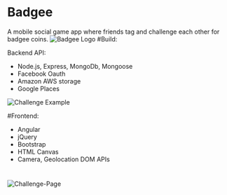 # Badgee
A mobile social game app where friends tag and challenge each other  for badgee coins. 
![Badgee Logo](https://s3-eu-west-1.amazonaws.com/taggyapp/media/badgee-logo.jpg)
#Build:

Backend API: 
- Node.js, Express, MongoDb, Mongoose
- Facebook Oauth
- Amazon AWS storage
- Google Places

![Challenge Example](https://s3-eu-west-1.amazonaws.com/taggyapp/media/challenge-example.jpg)


#Frontend: 
- Angular
- jQuery
- Bootstrap
- HTML Canvas
- Camera, Geolocation DOM APIs
#
![Challenge-Page](https://s3-eu-west-1.amazonaws.com/taggyapp/media/my-challenges-page.jpg)

